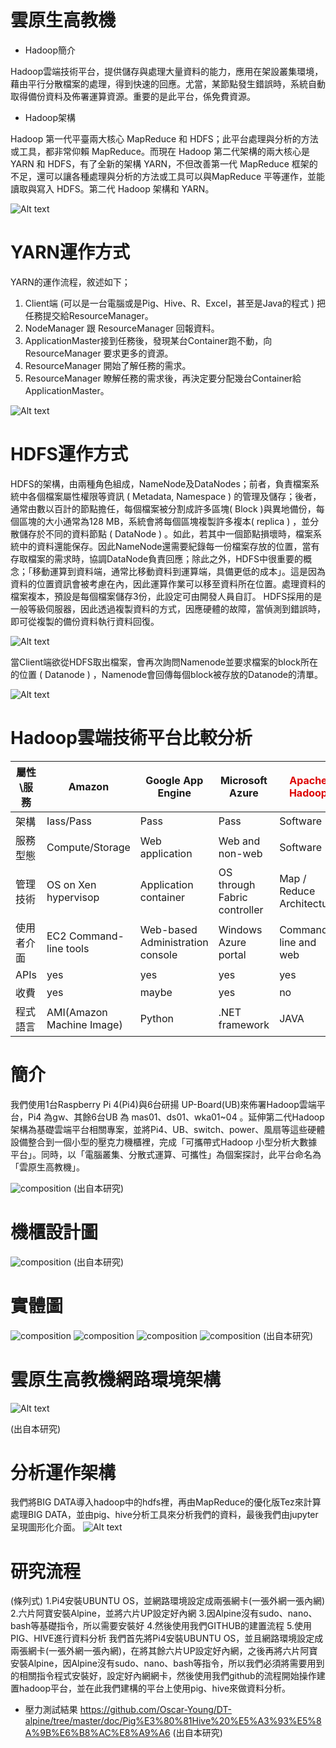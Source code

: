 # 雲原生高教機

* Hadoop簡介

Hadoop雲端技術平台，提供儲存與處理大量資料的能力，應用在架設叢集環境，藉由平行分散檔案的處理，得到快速的回應。尤當，某節點發生錯誤時，系統自動取得備份資料及佈署運算資源。重要的是此平台，係免費資源。

* Hadoop架構

Hadoop 第一代平臺兩大核心 MapReduce 和 HDFS；此平台處理與分析的方法或工具，都非常仰賴 MapReduce。而現在 Hadoop 第二代架構的兩大核心是 YARN 和 HDFS，有了全新的架構 YARN，不但改善第一代 MapReduce 框架的不足，還可以讓各種處理與分析的方法或工具可以與MapReduce 平等運作，並能讀取與寫入 HDFS。第二代 Hadoop 架構和 YARN。

![Alt text](https://raw.githubusercontent.com/WL107/data/main/hadoop%E6%9E%B6%E6%A7%8B.JPG)

# YARN運作方式

YARN的運作流程，敘述如下；
1.	Client端 (可以是一台電腦或是Pig、Hive、R、Excel，甚至是Java的程式 ) 把任務提交給ResourceManager。
2.	NodeManager 跟 ResourceManager 回報資料。
3.	ApplicationMaster接到任務後，發現某台Container跑不動，向ResourceManager 要求更多的資源。
4.	ResourceManager 開始了解任務的需求。
5.	ResourceManager 瞭解任務的需求後，再決定要分配幾台Container給ApplicationMaster。


![Alt text](https://raw.githubusercontent.com/WL107/data/main/YARN%E6%9E%B6%E6%A7%8B.jpg)


# HDFS運作方式

HDFS的架構，由兩種角色組成，NameNode及DataNodes；前者，負責檔案系統中各個檔案屬性權限等資訊 ( Metadata, Namespace ) 的管理及儲存；後者，通常由數以百計的節點擔任，每個檔案被分割成許多區塊( Block )與異地備份，每個區塊的大小通常為128 MB，系統會將每個區塊複製許多複本( replica ) ，並分散儲存於不同的資料節點 ( DataNode ) 。如此，若其中一個節點損壞時，檔案系統中的資料還能保存。因此NameNode還需要紀錄每一份檔案存放的位置，當有存取檔案的需求時，協調DataNode負責回應；除此之外，HDFS中很重要的概念；「移動運算到資料端，通常比移動資料到運算端，具備更低的成本」。這是因為資料的位置資訊會被考慮在內，因此運算作業可以移至資料所在位置。處理資料的檔案複本，預設是每個檔案儲存3份，此設定可由開發人員自訂。 HDFS採用的是一般等級伺服器，因此透過複製資料的方式，因應硬體的故障，當偵測到錯誤時，即可從複製的備份資料執行資料回復。

![Alt text](https://raw.githubusercontent.com/WL107/data/main/hdfs%E6%9E%B6%E6%A7%8B.png)

當Client端欲從HDFS取出檔案，會再次詢問Namenode並要求檔案的block所在的位置 ( Datanode ) ，Namenode會回傳每個block被存放的Datanode的清單。

![Alt text](https://raw.githubusercontent.com/WL107/data/main/hdfs%E6%9E%B6%E6%A7%8B2.png)


# Hadoop雲端技術平台比較分析

|屬性\服務|Amazon|Google App Engine|Microsoft Azure|<font color="#dd0000">Apache Hadoop</font><br />|
|----|----|----|----|----|
|架構|Iass/Pass|Pass|Pass|Software|
|服務型態|Compute/Storage|Web application|Web and non-web|Software|
|管理技術|OS on Xen hypervisop|Application container|OS through Fabric controller|Map / Reduce Architecture|
|使用者介面|EC2 Command-line tools|Web-based Administration console|Windows Azure portal|Command line and web|
|APIs|yes|yes|yes|yes|
|收費|yes|maybe|yes|no|
|程式語言|AMI(Amazon Machine Image)|Python|.NET framework|JAVA|


# 簡介
我們使用1台Raspberry Pi 4(Pi4)與6台研揚 UP-Board(UB)來佈署Hadoop雲端平台，Pi4 為gw、其餘6台UB 為 mas01、ds01、wka01~04 。延伸第二代Hadoop架構為基礎雲端平台相關專案，並將Pi4、UB、switch、power、風扇等這些硬體設備整合到一個小型的壓克力機櫃裡，完成「可攜帶式Hadoop 小型分析大數據平台」。同時，以「電腦叢集、分散式運算、可攜性」為個案探討，此平台命名為「雲原生高教機」。

![composition](https://github.com/Oscar-Young/DT-alpine/blob/master/doc/picture/1603965913790.jpg)
(出自本研究)

# 機櫃設計圖
![composition](https://raw.githubusercontent.com/WL107/data/main/%E6%A9%9F%E6%AB%83.jpg)
(出自本研究)

# 實體圖

![composition](https://raw.githubusercontent.com/WL107/data/main/444503.jpg)
![composition](https://raw.githubusercontent.com/WL107/data/main/444502.jpg)
![composition](https://raw.githubusercontent.com/WL107/data/main/444501.jpg)
![composition](https://raw.githubusercontent.com/WL107/data/main/444500.jpg)
(出自本研究)


# 雲原生高教機網路環境架構
![Alt text](https://raw.githubusercontent.com/WL107/data/main/%E6%9E%B6%E6%A7%8B%E5%9C%96.PNG)

(出自本研究)

# 分析運作架構
我們將BIG DATA導入hadoop中的hdfs裡，再由MapReduce的優化版Tez來計算處理BIG DATA，並由pig、hive分析工具來分析我們的資料，最後我們由jupyter呈現圖形化介面。
![Alt text](https://raw.githubusercontent.com/WL107/data/main/%E5%88%86%E6%9E%90%E6%9E%B6%E6%A7%8B.PNG)

# 研究流程
(條列式)
1.Pi4安裝UBUNTU OS，並網路環境設定成兩張網卡(一張外網一張內網)
2.六片阿寶安裝Alpine，並將六片UP設定好內網
3.因Alpine沒有sudo、nano、bash等基礎指令，所以需要安裝好
4.然後使用我們GITHUB的建置流程
5.使用PIG、HIVE進行資料分析
我們首先將Pi4安裝UBUNTU OS，並且網路環境設定成兩張網卡(一張外網一張內網)，在將其餘六片UP設定好內網，之後再將六片阿寶安裝Alpine，因Alpine沒有sudo、nano、bash等指令，所以我們必須將需要用到的相關指令程式安裝好，設定好內網網卡，然後使用我們github的流程開始操作建置hadoop平台，並在此我們建構的平台上使用pig、hive來做資料分析。
* 壓力測試結果
https://github.com/Oscar-Young/DT-alpine/tree/master/doc/Pig%E3%80%81Hive%20%E5%A3%93%E5%8A%9B%E6%B8%AC%E8%A9%A6
(出自本研究)

